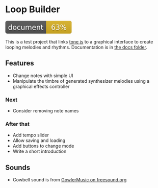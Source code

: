 # Loop Builder

![Documentation coverage](./docs/badge.svg)

This is a test project that links [tone.js](https://tonejs.github.io) to a graphical interface to create looping melodies and rhythms. Documentation is in [the docs folder](./docs/index.html).

## Features

* Change notes with simple UI
* Manipulate the timbre of generated synthesizer melodies using a graphical effects controller

### Next

* Consider removing note names

### After that

* Add tempo slider
* Allow saving and loading
* Add buttons to change mode
* Write a short introduction

## Sounds

* Cowbell sound is from [GowlerMusic on freesound.org](https://freesound.org/people/GowlerMusic/sounds/364919/)
